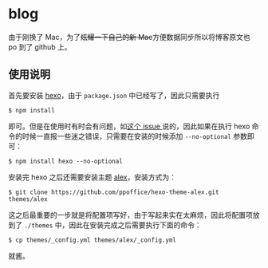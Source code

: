 # blog

由于刚换了 Mac，为了~~炫耀一下自己的新 Mac~~方便数据同步所以将博客原文也 po 到了 github 上。

## 使用说明

首先要安装 [hexo](https://github.com/hexojs/hexo)，由于 `package.json` 中已经写了，因此只需要执行

```
$ npm install
```

即可。但是在使用时有时会有问题，如[这个 issue ](https://github.com/trentm/node-bunyan/issues/216)说的，因此如果在执行 hexo 命令的时候一直报一些迷之错误，只需要在安装的时候添加 `--no-optional` 参数即可：

```
$ npm install hexo --no-optional
```

安装完 hexo 之后还需要安装主题 [alex](https://github.com/ppoffice/hexo-theme-alex)，安装方式为：

```
$ git clone https://github.com/ppoffice/hexo-theme-alex.git themes/alex
```

这之后最重要的一步就是将配置项写好，由于写起来实在太麻烦，因此将配置项放到了 `./themes` 中，因此在安装完成之后需要执行下面的命令：

```
$ cp themes/_config.yml themes/alex/_config.yml
```

就酱。
